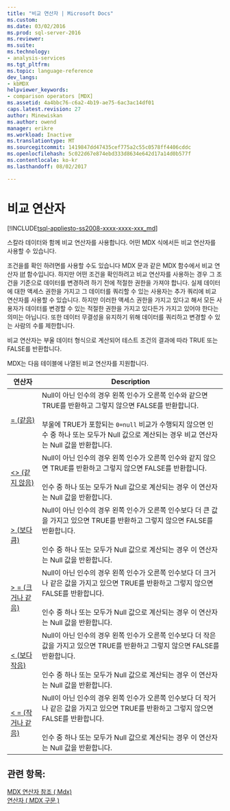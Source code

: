 ```yaml
---
title: "비교 연산자 | Microsoft Docs"
ms.custom: 
ms.date: 03/02/2016
ms.prod: sql-server-2016
ms.reviewer: 
ms.suite: 
ms.technology:
- analysis-services
ms.tgt_pltfrm: 
ms.topic: language-reference
dev_langs:
- kbMDX
helpviewer_keywords:
- comparison operators [MDX]
ms.assetid: 4a4bbc76-c6a2-4b19-ae75-6ac3ac14df01
caps.latest.revision: 27
author: Minewiskan
ms.author: owend
manager: erikre
ms.workload: Inactive
ms.translationtype: MT
ms.sourcegitcommit: 1419847dd47435cef775a2c55c0578ff4406cddc
ms.openlocfilehash: 5c022d67e874ebd333d8634e642d17a14d0b577f
ms.contentlocale: ko-kr
ms.lasthandoff: 08/02/2017

---
```

# <a name="comparison-operators"></a>비교 연산자
[!INCLUDE[tsql-appliesto-ss2008-xxxx-xxxx-xxx_md](../includes/tsql-appliesto-ss2008-xxxx-xxxx-xxx-md.md)]

  스칼라 데이터와 함께 비교 연산자를 사용합니다. 어떤 MDX 식에서든 비교 연산자를 사용할 수 있습니다.  
  
 조건을를 확인 하려면를 사용할 수도 있습니다 MDX 문과 같은 MDX 함수에서 비교 연산자 [IIf](../mdx/iif-mdx.md) 함수입니다. 하지만 어떤 조건을 확인하려고 비교 연산자를 사용하는 경우 그 조건을 기준으로 데이터를 변경하려 하기 전에 적절한 권한을 가져야 합니다. 실제 데이터에 대한 액세스 권한을 가지고 그 데이터를 쿼리할 수 있는 사용자는 추가 쿼리에 비교 연산자를 사용할 수 있습니다. 하지만 이러한 액세스 권한을 가지고 있다고 해서 모든 사용자가 데이터를 변경할 수 있는 적절한 권한을 가지고 있다든가 가지고 있어야 한다는 의미는 아닙니다. 또한 데이터 무결성을 유지하기 위해 데이터를 쿼리하고 변경할 수 있는 사람의 수를 제한합니다.  
  
 비교 연산자는 부울 데이터 형식으로 계산되어 테스트 조건의 결과에 따라 TRUE 또는 FALSE를 반환합니다.  
  
 MDX는 다음 테이블에 나열된 비교 연산자를 지원합니다.  
  
|연산자|Description|  
|--------------|-----------------|  
|[= (같음)](../mdx/equal-to-mdx.md)|Null이 아닌 인수의 경우 왼쪽 인수가 오른쪽 인수와 같으면 TRUE를 반환하고 그렇지 않으면 FALSE를 반환합니다.<br /><br /> 부울에 TRUE가 포함되는 `0=null` 비교가 수행되지 않으면 인수 중 하나 또는 모두가 Null 값으로 계산되는 경우 비교 연산자는 Null 값을 반환합니다.|  
|[<> (같지 않음)](../mdx/not-equal-to-mdx.md)|Null이 아닌 인수의 경우 왼쪽 인수가 오른쪽 인수와 같지 않으면 TRUE를 반환하고 그렇지 않으면 FALSE를 반환합니다.<br /><br /> 인수 중 하나 또는 모두가 Null 값으로 계산되는 경우 이 연산자는 Null 값을 반환합니다.|  
|[> (보다 큼)](../mdx/greater-than-mdx.md)|Null이 아닌 인수의 경우 왼쪽 인수가 오른쪽 인수보다 더 큰 값을 가지고 있으면 TRUE를 반환하고 그렇지 않으면 FALSE를 반환합니다.<br /><br /> 인수 중 하나 또는 모두가 Null 값으로 계산되는 경우 이 연산자는 Null 값을 반환합니다.|  
|[> = (크거나 같음)](../mdx/greater-than-or-equal-to-mdx.md)|Null이 아닌 인수의 경우 왼쪽 인수가 오른쪽 인수보다 더 크거나 같은 값을 가지고 있으면 TRUE를 반환하고 그렇지 않으면 FALSE를 반환합니다.<br /><br /> 인수 중 하나 또는 모두가 Null 값으로 계산되는 경우 이 연산자는 Null 값을 반환합니다.|  
|[< (보다 작음)](../mdx/less-than-mdx.md)|Null이 아닌 인수의 경우 왼쪽 인수가 오른쪽 인수보다 더 작은 값을 가지고 있으면 TRUE를 반환하고 그렇지 않으면 FALSE를 반환합니다.<br /><br /> 인수 중 하나 또는 모두가 Null 값으로 계산되는 경우 이 연산자는 Null 값을 반환합니다.|  
|[< = (작거나 같음)](../mdx/less-than-or-equal-to-mdx.md)|Null이 아닌 인수의 경우 왼쪽 인수가 오른쪽 인수보다 더 작거나 같은 값을 가지고 있으면 TRUE를 반환하고 그렇지 않으면 FALSE를 반환합니다.<br /><br /> 인수 중 하나 또는 모두가 Null 값으로 계산되는 경우 이 연산자는 Null 값을 반환합니다.|  
  
## <a name="see-also"></a>관련 항목:  
 [MDX 연산자 참조 &#40; Mdx&#41;](../mdx/mdx-operator-reference-mdx.md)   
 [연산자 &#40; MDX 구문 &#41;](../mdx/operators-mdx-syntax.md)  
  
  

